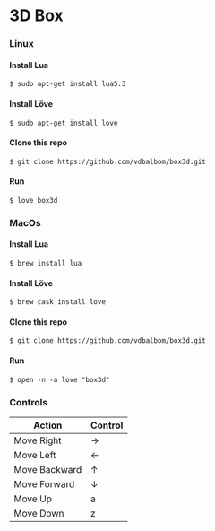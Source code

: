 # 3D Box

### Linux
#### Install Lua
```
$ sudo apt-get install lua5.3
```
#### Install Löve
```
$ sudo apt-get install love
```
#### Clone this repo
```
$ git clone https://github.com/vdbalbom/box3d.git
```
#### Run
```
$ love box3d
```

### MacOs
#### Install Lua
```
$ brew install lua
```
#### Install Löve
```
$ brew cask install love
```
#### Clone this repo
```
$ git clone https://github.com/vdbalbom/box3d.git
```
#### Run
```
$ open -n -a love "box3d"
```

### Controls
| <b>Action</b>   | <b>Control</b> |
| -------------   | -------------- |
|    Move Right   |        →       |
|    Move Left    |        ←       |
|  Move Backward  |        ↑       |
|   Move Forward  |        ↓       |
|     Move Up     |        a       |
|    Move Down    |        z       |
